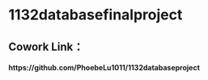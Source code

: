 # 1132databasefinalproject

<h2>Cowork Link：</h2>
<h4>https://github.com/PhoebeLu1011/1132databaseproject</h4>
